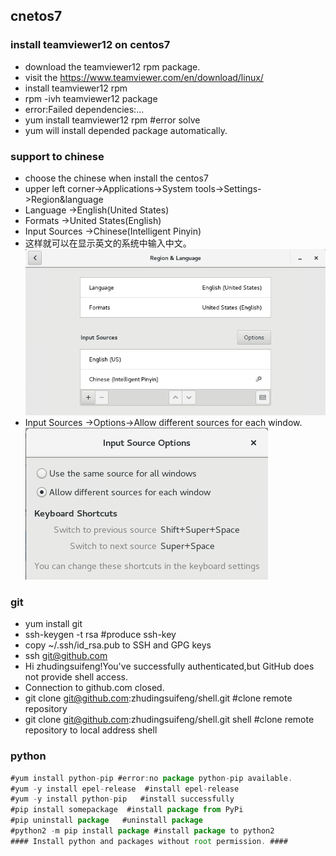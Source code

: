 ## cnetos7
### install teamviewer12 on centos7
- download the teamviewer12 rpm package.
- visit the https://www.teamviewer.com/en/download/linux/
- install teamviewer12 rpm
- rpm -ivh teamviewer12 package
- error:Failed dependencies:...
- yum install teamviewer12 rpm #error solve
- yum will install depended package automatically.
### support to chinese
- choose the chinese when install the centos7
- upper left corner->Applications->System tools->Settings->Region&language
- Language ->English(United States)
- Formats ->United States(English)
- Input Sources ->Chinese(Intelligent Pinyin)
- 这样就可以在显示英文的系统中输入中文。  
![Input Sources](image/input.png)
- Input Sources ->Options->Allow different sources for each window.  
![Input Sources](image/input1.png)
### git
- yum install git
- ssh-keygen -t rsa  #produce ssh-key
- copy ~/.ssh/id_rsa.pub to SSH and GPG keys
- ssh git@github.com 
- Hi zhudingsuifeng!You've successfully authenticated,but GitHub does not provide shell access.
- Connection to github.com closed.
- git clone git@github.com:zhudingsuifeng/shell.git #clone remote repository
- git clone git@github.com:zhudingsuifeng/shell.git shell #clone remote repository to local address shell 
### python
```javascript
#yum install python-pip #error:no package python-pip available.
#yum -y install epel-release  #install epel-release
#yum -y install python-pip   #install successfully
#pip install somepackage  #install package from PyPi
#pip uninstall package   #uninstall package
#python2 -m pip install package #install package to python2
#### Install python and packages without root permission. ####

``` 